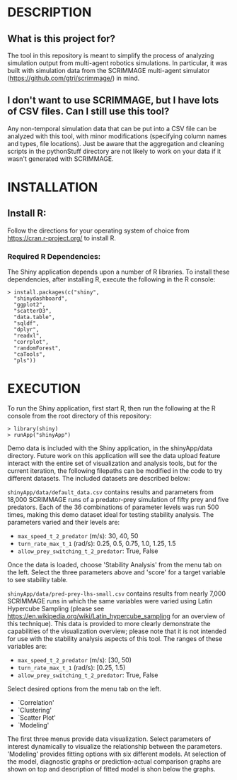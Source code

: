 # DESCRIPTION

## What is this project for?
The tool in this repository is meant to simplify the process of analyzing 
simulation output from multi-agent robotics simulations.
In particular, it was built with simulation data from the SCRIMMAGE multi-agent 
simulator (https://github.com/gtri/scrimmage/) in mind.

## I don't want to use SCRIMMAGE, but I have lots of CSV files. Can I still use this tool?
Any non-temporal simulation data that can be put into a CSV file can be
analyzed with this tool, with minor modifications (specifying column names
and types, file locations).
Just be aware that the aggregation and cleaning scripts in the pythonStuff
directory are not likely to work on your data if it wasn't generated with
SCRIMMAGE.


# INSTALLATION

## Install R:
Follow the directions for your operating system of choice from
https://cran.r-project.org/ to install R.

### Required R Dependencies:
The Shiny application depends upon a number of R libraries. 
To install these dependencies, after installing R, execute the following in the
R console:

    > install.packages(c("shiny",
      "shinydashboard",
      "ggplot2",
      "scatterD3",
      "data.table",
      "sqldf",
      "dplyr",
      "readxl",
      "corrplot",
      "randomForest",
      "caTools",
      "pls"))


# EXECUTION

To run the Shiny application, first start R, then run the following at the R
console from the root directory of this repository:

    > library(shiny)
    > runApp("shinyApp")

Demo data is included with the Shiny application, in the shinyApp/data
directory.
Future work on this application will see the data upload feature interact
with the entire set of visualization and analysis tools, but for the current
iteration, the following filepaths can be modified in the code to try different
datasets.
The included datasets are described below:


`shinyApp/data/default_data.csv` contains results and parameters from 18,000
SCRIMMAGE runs of a predator-prey simulation of fifty prey and five predators.
Each of the 36 combinations of parameter levels was run 500 times, making
this demo dataset ideal for testing stability analysis.
The parameters varied and their levels are:
* `max_speed_t_2_predator` (m/s): 30, 40, 50
* `turn_rate_max_t_1` (rad/s): 0.25, 0.5, 0.75, 1.0, 1.25, 1.5
* `allow_prey_switching_t_2_predator`: True, False

Once the data is loaded, choose 'Stability Analysis' from the menu tab on the left.
Select the three parameters above and 'score' for a target variable to see stability 
table.


`shinyApp/data/pred-prey-lhs-small.csv` contains results from nearly 7,000
SCRIMMAGE runs in which the same variables were varied using Latin
Hypercube Sampling
(please see https://en.wikipedia.org/wiki/Latin_hypercube_sampling for an
overview of this technique).
This data is provided to more clearly demonstrate the capabilities of the 
visualization overview; please note that it is not intended for use with the 
stability analysis aspects of this tool. 
The ranges of these variables are:
* `max_speed_t_2_predator` (m/s): [30, 50)
* `turn_rate_max_t_1` (rad/s): [0.25, 1.5)
* `allow_prey_switching_t_2_predator`: True, False

Select desired options from the menu tab on the left.
* `Correlation'
* `Clustering'
* `Scatter Plot'
* `Modeling'

The first three menus provide data visualization. Select parameters of interest
dynamically to visualize the relationship between the parameters.
'Modeling' provides fitting options with six different models. At selection of the
model, diagnostic graphs or prediction-actual comparison graphs are shown on top and 
description of fitted model is shon below the graphs.
